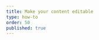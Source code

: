 ```yaml
---
title: Make your content editable
type: how-to
order: 50
published: true
---
```


<section id=anymod-aommr></section>

<script project="8PP6M2" src="https://cdn.anymod.com/v1"></script>
